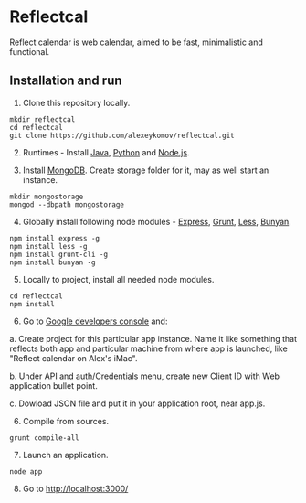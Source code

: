 Reflectcal
==========

Reflect calendar is web calendar, aimed to be fast, minimalistic and functional.

Installation and run
--------------------

1. Clone this repository locally.

  ```
  mkdir reflectcal
  cd reflectcal
  git clone https://github.com/alexeykomov/reflectcal.git
  ```

2. Runtimes - Install [Java][jdk], [Python][python] and [Node.js][node.js].

3. Install [MongoDB][mongodb]. Create storage folder for it, may as well start
an instance.

  ```
  mkdir mongostorage
  mongod --dbpath mongostorage
  ```

4. Globally install following node modules - [Express][express], [Grunt][grunt], 
        [Less][less], [Bunyan][bunyan].

  ```
  npm install express -g
  npm install less -g
  npm install grunt-cli -g
  npm install bunyan -g
  ```

5. Locally to project, install all needed node modules.

  ```
  cd reflectcal
  npm install
  ```

6. Go to [Google developers console][devconsole] and:

  a. Create project for this particular app instance. Name it like something that reflects both app and particular machine from where app is launched, like "Reflect calendar on Alex's iMac".
  
  b. Under API and auth/Credentials menu, create new Client ID with Web application bullet point.
  
  c. Dowload JSON file and put it in your application root, near app.js.

6. Compile from sources.

  ```
  grunt compile-all
  ```

7. Launch an application.

  ```
  node app
  ```

8. Go to [http://localhost:3000/](http://localhost:3000/)

[jdk]: http://www.oracle.com/technetwork/java/javase/downloads/jdk8-downloads-2133151.html
[python]: https://www.python.org/download/releases/2.7/
[node.js]: http://nodejs.org/download/
[mongodb]: http://www.mongodb.org/downloads
[express]: https://github.com/visionmedia/express
[grunt]: https://github.com/gruntjs/grunt
[less]: https://github.com/less/less
[bunyan]: https://github.com/trentm/node-bunyan
[devconsole]: https://console.developers.google.com/project?authuser=1 
